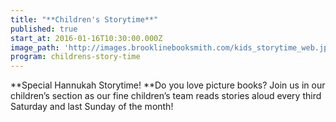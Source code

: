```yaml
---
title: "**Children's Storytime**"
published: true
start_at: 2016-01-16T10:30:00.000Z
image_path: 'http://images.brooklinebooksmith.com/kids_storytime_web.jpg'
program: childrens-story-time
---
```


**Special Hannukah Storytime!&nbsp;**Do you love picture books? Join us in our children’s section as our fine children’s team reads stories aloud every third Saturday and last Sunday of the month!